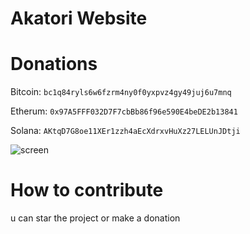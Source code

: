 # Akatori Website

# Donations
Bitcoin: `bc1q84ryls6w6fzrm4ny0f0yxpvz4gy49juj6u7mnq`

Etherum: `0x97A5FFF032D7F7cbBb86f96e590E4beDE2b13841`

Solana: `AKtqD7G8oe11XEr1zzh4aEcXdrxvHuXz27LELUnJDtji`

![screen](https://cdn.discordapp.com/attachments/941626976752508938/941648176702701578/unknown.png)


# How to contribute
u can star the project or make a donation
